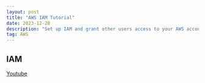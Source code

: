 ```yaml
---
layout: post
title: "AWS IAM Tutorial"
date: 2023-12-28
description: "Set up IAM and grant other users access to your AWS account"
tag: AWS
---
```


## IAM

[Youtube](https://youtube.com/watch?v=CjKhQoYeR4Q&si=y1NiKwzdFlDu9dne)
